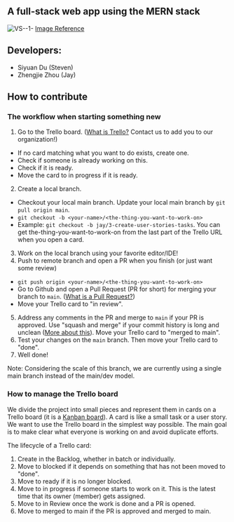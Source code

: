 ## A full-stack web app using the MERN stack

![VS--1-](https://user-images.githubusercontent.com/72354860/172034569-7bb1f23e-0108-4eb3-baaa-288047f97bff.jpeg)
[Image Reference](https://www.imaginarycloud.com/blog/what-is-mern-stack-and-how-does-it-work/)

## Developers:
- Siyuan Du (Steven)
- Zhengjie Zhou (Jay)

## How to contribute

### The workflow when starting something new

1. Go to the Trello board. ([What is Trello?](https://en.wikipedia.org/wiki/Trello) Contact us to add you to our organization!)
- If no card matching what you want to do exists, create one.
- Check if someone is already working on this.
- Check if it is ready.
- Move the card to in progress if it is ready.
2. Create a local branch.
- Checkout your local main branch. Update your local main branch by `git pull origin main`.
- `git checkout -b <your-name>/<the-thing-you-want-to-work-on>`
- Example: `git checkout -b jay/3-create-user-stories-tasks`. You can get the-thing-you-want-to-work-on from the last part of the Trello URL when you open a card.
3. Work on the local branch using your favorite editor/IDE!
4. Push to remote branch and open a PR when you finish (or just want some review)
- `git push origin <your-name>/<the-thing-you-want-to-work-on>`
- Go to Github and open a Pull Request (PR for short) for merging your branch to `main`. ([What is a Pull Request?](https://docs.github.com/en/pull-requests/collaborating-with-pull-requests/proposing-changes-to-your-work-with-pull-requests/about-pull-requests))
- Move your Trello card to "in review".
5. Address any comments in the PR and merge to `main` if your PR is approved. Use "squash and merge" if your commit history is long and unclean ([More about this](https://docs.github.com/en/pull-requests/collaborating-with-pull-requests/incorporating-changes-from-a-pull-request/about-pull-request-merges)). Move your Trello card to "merged to main".
6. Test your changes on the `main` branch. Then move your Trello card to "done".
7. Well done!
  
Note: Considering the scale of this branch, we are currently using a single main branch instead of the main/dev model.
  
### How to manage the Trello board
We divide the project into small pieces and represent them in cards on a Trello board (it is a [Kanban board](https://en.wikipedia.org/wiki/Kanban_board)). A card is like a small task or a user story. We want to use the Trello board in the simplest way possible. The main goal is to make clear what everyone is working on and avoid duplicate efforts.

The lifecycle of a Trello card:

1. Create in the Backlog, whether in batch or individually. 
2. Move to blocked if it depends on something that has not been moved to "done".
3. Move to ready if it is no longer blocked.
4. Move to in progress if someone starts to work on it. This is the latest time that its owner (member) gets assigned.
5. Move to in Review once the work is done and a PR is opened.
6. Move to merged to main if the PR is approved and merged to main.
